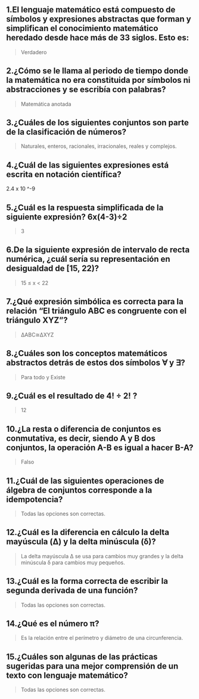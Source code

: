 ## 1.El lenguaje matemático está compuesto de símbolos y expresiones abstractas que forman y simplifican el conocimiento matemático heredado desde hace más de 33 siglos. Esto es:
> Verdadero

## 2.¿Cómo se le llama al periodo de tiempo donde la matemática no era constituida por símbolos ni abstracciones y se escribía con palabras?
> Matemática anotada

## 3.¿Cuáles de los siguientes conjuntos son parte de la clasificación de números?
> Naturales, enteros, racionales, irracionales, reales y complejos.

## 4.¿Cuál de las siguientes expresiones está escrita en notación científica?
2.4 x 10 ^-9

## 5.¿Cuál es la respuesta simplificada de la siguiente expresión? 6x(4-3)÷2
> 3

## 6.De la siguiente expresión de intervalo de recta numérica, ¿cuál sería su representación en desigualdad de [15, 22)?
> 15 ≤ x < 22

## 7.¿Qué expresión simbólica es correcta para la relación “El triángulo ABC es congruente con el triángulo XYZ”?
> ΔABC≅ΔXYZ

## 8.¿Cuáles son los conceptos matemáticos abstractos detrás de estos dos símbolos ∀ y ∃?
> Para todo y Existe

## 9.¿Cuál es el resultado de 4! ÷ 2! ?
> 12

## 10.¿La resta o diferencia de conjuntos es conmutativa, es decir, siendo A y B dos conjuntos, la operación A-B es igual a hacer B-A?
> Falso

## 11.¿Cuál de las siguientes operaciones de álgebra de conjuntos corresponde a la idempotencia?
> Todas las opciones son correctas.

## 12.¿Cuál es la diferencia en cálculo la delta mayúscula (Δ) y la delta minúscula (δ)?

> La delta mayúscula Δ se usa para cambios muy grandes y la delta minúscula δ para cambios muy pequeños.

## 13.¿Cuál es la forma correcta de escribir la segunda derivada de una función?
>Todas las opciones son correctas.

## 14.¿Qué es el número π?
> Es la relación entre el perímetro y diámetro de una circunferencia.

## 15.¿Cuáles son algunas de las prácticas sugeridas para una mejor comprensión de un texto con lenguaje matemático?
> Todas las opciones son correctas.
